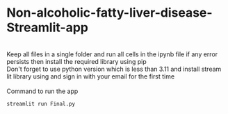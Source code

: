 # Non-alcoholic-fatty-liver-disease-Streamlit-app
<br>
Keep all files in a single folder and run all cells in the ipynb file if any error persists then install the required library using pip
<br>
Don't forget to use python version which is less than 3.11 and install stream lit library using and sign in with your email for the first time
<br>
<br>
Command to run the app

```
streamlit run Final.py
```
